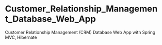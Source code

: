 # Customer_Relationship_Management_Database_Web_App
 Customer Relationship Management (CRM) Database Web App with Spring MVC, Hibernate
